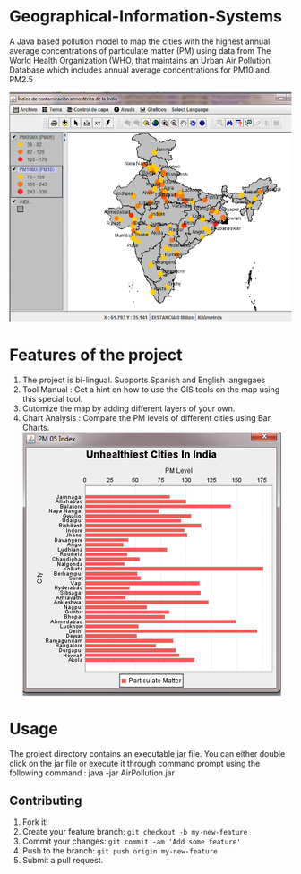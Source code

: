 # Geographical-Information-Systems

A Java based pollution model to map the cities with the highest annual average concentrations of particulate matter (PM) using data from The World Health Organization (WHO, that maintains an Urban Air Pollution Database which includes annual average concentrations for PM10 and PM2.5

![Alt text](/images/air_pollution.png?raw=true "Air Pollution Index of India")

# Features of the project
1.  The project is bi-lingual. Supports Spanish and English langugaes
2.  Tool Manual : Get a hint on how to use the GIS tools on the map using this special tool.
3.  Cutomize the map by adding different layers of your own.
4.  Chart Analysis : Compare the PM levels of different cities using Bar Charts.
![Alt text](/images/gis_chart.png?raw=true "Air Pollution Index of India")

# Usage
The project directory contains an executable jar file. You can either double click on the jar file or execute it through command prompt using the following command :
java -jar AirPollution.jar

## Contributing
1. Fork it!
2. Create your feature branch: `git checkout -b my-new-feature`
3. Commit your changes: `git commit -am 'Add some feature'`
4. Push to the branch: `git push origin my-new-feature`
5. Submit a pull request.
